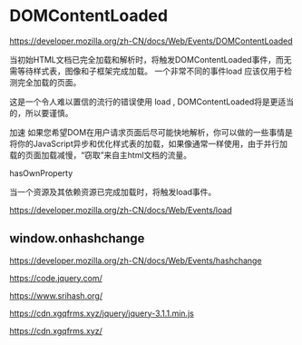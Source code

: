 # DOMContentLoaded



https://developer.mozilla.org/zh-CN/docs/Web/Events/DOMContentLoaded




当初始HTML文档已完全加载和解析时，将触发DOMContentLoaded事件，而无需等待样式表，图像和子框架完成加载。
一个非常不同的事件load 应该仅用于检测完全加载的页面。

这是一个令人难以置信的流行的错误使用 load , DOMContentLoaded将是更适当的，所以要谨慎。


加速 
如果您希望DOM在用户请求页面后尽可能快地解析，你可以做的一些事情是将你的JavaScript异步和优化样式表的加载，如果像通常一样使用，由于并行加载的页面加载减慢，“窃取”来自主html文档的流量。




hasOwnProperty




当一个资源及其依赖资源已完成加载时，将触发load事件。


https://developer.mozilla.org/zh-CN/docs/Web/Events/load



## window.onhashchange



https://developer.mozilla.org/zh-CN/docs/Web/Events/hashchange




https://code.jquery.com/

https://www.srihash.org/


<script src="https://cdn.xgqfrms.xyz/jquery/jquery-3.1.1.min.js" integrity="sha384-3ceskX3iaEnIogmQchP8opvBy3Mi7Ce34nWjpBIwVTHfGYWQS9jwHDVRnpKKHJg7" crossorigin="anonymous"></script>


https://cdn.xgqfrms.xyz/jquery/jquery-3.1.1.min.js

https://cdn.xgqfrms.xyz/
















